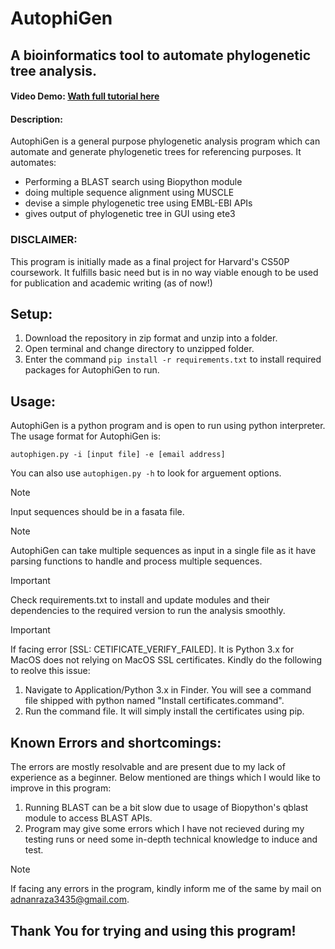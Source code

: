 # AutophiGen
## A bioinformatics tool to automate phylogenetic tree analysis.
#### Video Demo:  <a href = "https://youtu.be/Podl1cscvpE"> Wath full tutorial here</a>
#### Description:
AutophiGen is a general purpose phylogenetic analysis program which can automate and generate phylogenetic trees for referencing purposes. It automates:
* Performing a BLAST search using Biopython module
* doing multiple sequence alignment using MUSCLE
* devise a simple phylogenetic tree using EMBL-EBI APIs
* gives output of phylogenetic tree in GUI using ete3

### DISCLAIMER:
This program is initially made as a final project for Harvard's CS50P coursework. It fulfills basic need but is in no way viable enough to be used for publication and academic writing (as of now!)

## Setup:
1. Download the repository in zip format and unzip into a folder.
2. Open terminal and change directory to unzipped folder.
3. Enter the command ```pip install -r requirements.txt``` to install required packages for AutophiGen to run.

## Usage:
AutophiGen is a python program and is open to run using python interpreter. The usage format for AutophiGen is: 
```
autophigen.py -i [input file] -e [email address]
```
You can also use ```autophigen.py -h``` to look for arguement options.

> [!NOTE]
> Input sequences should be in a fasata file.

> [!NOTE]
> AutophiGen can take multiple sequences as input in a single file as it have parsing functions to handle and process multiple sequences.

> [!IMPORTANT]
> Check requirements.txt to install and update modules and their dependencies to the required version to run the analysis smoothly.

> [!IMPORTANT]
> If facing error [SSL: CETIFICATE_VERIFY_FAILED]. It is Python 3.x for MacOS does not relying on MacOS SSL certificates. Kindly do the following to reolve this issue:
> 1. Navigate to Application/Python 3.x in Finder. You will see a command file shipped with python named "Install certificates.command".
> 2. Run the command file. It will simply install the certificates using pip.

## Known Errors and shortcomings:
The errors are mostly resolvable and are present due to my lack of experience as a beginner. Below mentioned are things which I would like to improve in this program:
1. Running BLAST can be a bit slow due to usage of Biopython's qblast module to access BLAST APIs.
2. Program may give some errors which I have not recieved during my testing runs or need some in-depth technical knowledge to induce and test.

> [!NOTE]
> If facing any errors in the program, kindly inform me of the same by mail on adnanraza3435@gmail.com.

## Thank You for trying and using this program!


    
